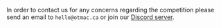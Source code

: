 In order to contact us for any concerns regarding the competition please send an email to `hello@otmac.ca` or join our [Discord server](https://discord.com/invite/uTv98NNKtw).
